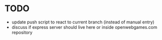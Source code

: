 
# TODO

+ update push script to react to current branch (instead of manual entry)
+ discuss if express server should live here or inside openwebgames.com repository


